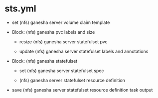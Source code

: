 



# sts.yml


* set (nfs) ganesha server volume claim template

* Block: (nfs) ganesha pvc labels and size

    * resize (nfs) ganesha server statefulset pvc

    * update (nfs) ganesha server statefulset labels and annotations

* Block: (nfs) ganesha statefulset

    * set (nfs) ganesha server statefulset spec

    * (nfs) ganesha server statefulset resource definition

* save (nfs) ganesha server statefulset resource definition task output